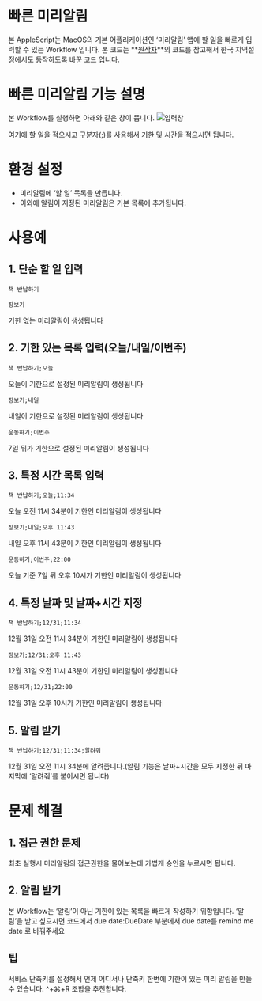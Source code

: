 # 빠른 미리알림
본  AppleScript는 MacOS의 기본 어플리케이션인 ‘미리알림’ 앱에 할 일을 빠르게 입력할 수 있는 Workflow 입니다.
본 코드는 **[원작자](https://github.com/jonathanwiesel/alfred-workflows/tree/master/Alfred%20v2%20Extensions/Remind%20Me)**의 코드를 참고해서 한국 지역설정에서도 동작하도록 바꾼 코드 입니다.
# 빠른 미리알림 기능 설명
본 Workflow를 실행하면 아래와 같은 창이 뜹니다.
![입력창](https://www.dropbox.com/s/fafu8wkmun7xhhr/%EC%8A%A4%ED%81%AC%EB%A6%B0%EC%83%B7%202016-12-17%20%EC%98%A4%EC%A0%84%2012.58.54.jpg?dl=1)

여기에 할 일을 적으시고 구분자(;)를 사용해서 기한 및 시간을 적으시면 됩니다.

# 환경 설정
* 미리알림에 ‘할 일’ 목록을 만듭니다.
* 이외에 알림이 지정된 미리알림은 기본 목록에 추가됩니다.

# 사용예
## 1. 단순 할 일 입력
<pre><code>책 반납하기</code></pre>
<pre><code>장보기</code></pre>
기한 없는 미리알림이 생성됩니다
## 2. 기한 있는 목록 입력(오늘/내일/이번주)
<pre><code>책 반납하기;오늘</code></pre>
오늘이 기한으로 설정된 미리알림이 생성됩니다
<pre><code>장보기;내일</code></pre>
내일이 기한으로 설정된 미리알림이 생성됩니다
<pre><code>운동하기;이번주</code></pre>
7일 뒤가 기한으로 설정된 미리알림이 생성됩니다
## 3. 특정 시간 목록 입력
<pre><code>책 반납하기;오늘;11:34</code></pre>
오늘 오전 11시 34분이 기한인 미리알림이 생성됩니다
<pre><code>장보기;내일;오후 11:43</code></pre>
내일 오후 11시 43분이 기한인 미리알림이 생성됩니다
<pre><code>운동하기;이번주;22:00</code></pre>
오늘 기준 7일 뒤 오후 10시가 기한인 미리알림이 생성됩니다
## 4. 특정 날짜 및 날짜+시간 지정
<pre><code>책 반납하기;12/31;11:34</code></pre>
12월 31일 오전 11시 34분이 기한인 미리알림이 생성됩니다
<pre><code>장보기;12/31;오후 11:43</code></pre>
12월 31일 오전 11시 43분이 기한인 미리알림이 생성됩니다
<pre><code>운동하기;12/31;22:00</code></pre>
12월 31일 오후 10시가 기한인 미리알림이 생성됩니다
## 5. 알림 받기
<pre><code>책 반납하기;12/31;11:34;알려줘</code></pre>
12월 31일 오전 11시 34분에 알려줍니다.(알림 기능은 날짜+시간을 모두 지정한 뒤 마지막에 ‘알려줘’를 붙이시면 됩니다)

# 문제 해결
## 1. 접근 권한 문제
최초 실행시 미리알림의 접근권한을 물어보는데 가볍게 승인을 누르시면 됩니다.
## 2. 알림 받기
본 Workflow는 ‘알림’이 아닌 기한이 있는 목록을 빠르게 작성하기 위함입니다. ‘알림’을 받고 싶으시면 코드에서 due date:DueDate 부분에서 due date를 remind me date 로 바꿔주세요

## 팁
서비스 단축키를 설정해서 언제 어디서나 단축키 한번에 기한이 있는 미리 알림을 만들 수 있습니다. ^+⌘+R 조합을 추천합니다. 



